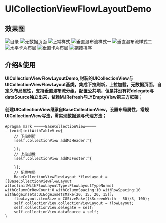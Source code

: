 # UICollectionViewFlowLayoutDemo
## 效果图
![目录](https://github.com/qianfei1993/UICollectionViewFlowLayoutDemo/blob/master/UICollectionViewFlowLayoutDemo/Resources/1.png)
![无数据页面](https://github.com/qianfei1993/UICollectionViewFlowLayoutDemo/blob/master/UICollectionViewFlowLayoutDemo/Resources/2.png)
![正常样式](https://github.com/qianfei1993/UICollectionViewFlowLayoutDemo/blob/master/UICollectionViewFlowLayoutDemo/Resources/3.png)
![垂直瀑布流样式一](https://github.com/qianfei1993/UICollectionViewFlowLayoutDemo/blob/master/UICollectionViewFlowLayoutDemo/Resources/4.png)
![垂直瀑布流样式二](https://github.com/qianfei1993/UICollectionViewFlowLayoutDemo/blob/master/UICollectionViewFlowLayoutDemo/Resources/5.png)
![水平卡片布局](https://github.com/qianfei1993/UICollectionViewFlowLayoutDemo/blob/master/UICollectionViewFlowLayoutDemo/Resources/6.png)
![垂直卡片布局](https://github.com/qianfei1993/UICollectionViewFlowLayoutDemo/blob/master/UICollectionViewFlowLayoutDemo/Resources/7.png)
![拖拽排序](https://github.com/qianfei1993/UICollectionViewFlowLayoutDemo/blob/master/UICollectionViewFlowLayoutDemo/Resources/8.png)

## 介绍&使用
#### UICollectionViewFlowLayoutDemo,封装的UICollectionView与UICollectionViewFlowLayout基类，集成下拉刷新，上拉加载，无数据页面，自定义布局属性，支持垂直瀑布流分组，配置公共项，但是并没有将delegate与dataSource独立出来，依赖MJRefresh与LYEmptyView第三方框架；
#### 创建UICollectionView继承自BaseCollectionView，设置布局属性，常规UICollectionView写法，需实现数据源与代理方法；
```
#pragma mark —————BaseCollectionView—————
- (void)initWithTableView{
    // 下拉刷新
    [self.collectionView addMJHeader:^{
        
    }];
    // 上拉加载
    [self.collectionView addMJFooter:^{
      
    }];
    // 配置布局
    BaseCollectionViewFlowLayout *flowLayout = [[BaseCollectionViewFlowLayout alloc]initWithFlowLayoutType:FlowLayoutTypeNormal withColumnOrRowCount:0 withColumnSpacing:10 withRowSpacing:10 withEdgeInsets:UIEdgeInsetsMake(20, 15, 20, 15)];
    flowLayout.itemSize = CGSizeMake((kScreenWidth - 50)/3, 100);
    self.collectionView.collectionViewLayout = flowLayout;
    self.collectionView.delegate = self;
    self.collectionView.dataSource = self;
}
```
